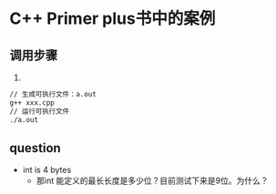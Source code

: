 # C++ Primer plus书中的案例

## 调用步骤

1.

``` bash
// 生成可执行文件：a.out
g++ xxx.cpp
// 运行可执行文件
./a.out
```

## question

- int is  4 bytes
  - 那int 能定义的最长长度是多少位？目前测试下来是9位。为什么？
